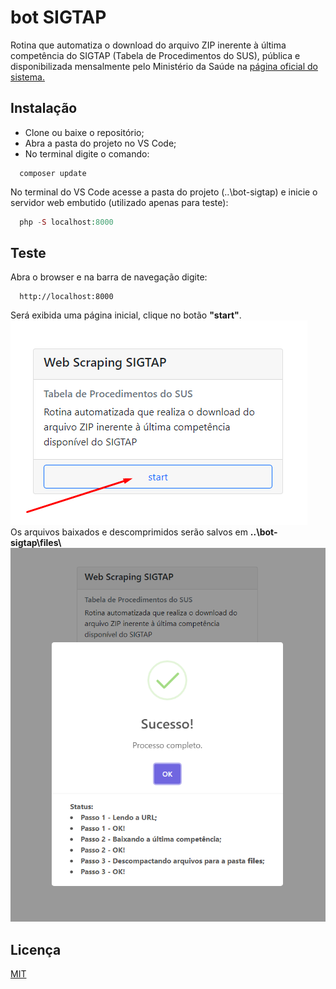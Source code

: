 # bot SIGTAP
Rotina que automatiza o download do arquivo ZIP inerente à última competência do SIGTAP (Tabela de Procedimentos do SUS), pública e disponibilizada mensalmente pelo Ministério da Saúde na [página oficial do sistema.](http://sigtap.datasus.gov.br/tabela-unificada/app/sec/inicio.jsp)

## Instalação
<ul>
  <li>Clone ou baixe o repositório;</li>
  <li>Abra a pasta do projeto no VS Code;</li>
  <li>No terminal digite o comando:</li>  
</ul>

```composer
  composer update
```

No terminal do VS Code acesse a pasta do projeto (..\bot-sigtap) e inicie o servidor web embutido (utilizado apenas para teste):

```php
  php -S localhost:8000
```

## Teste
Abra o browser e na barra de navegação digite:

```link
  http://localhost:8000
```

Será exibida uma página inicial, clique no botão <strong>"start"</strong>.
<br/>
![Tela inicial](https://github.com/rafaelfreba/bot-sigtap/blob/main/img/Screenshot_1.png?raw=true)
<br/>
Os arquivos baixados e descomprimidos serão salvos em <strong> ..\bot-sigtap\files\ </strong>
<br/>
![Sucesso](https://github.com/rafaelfreba/bot-sigtap/blob/main/img/Screenshot_3.png?raw=true)

## Licença

[MIT](http://www.opensource.org/licenses/MIT)

